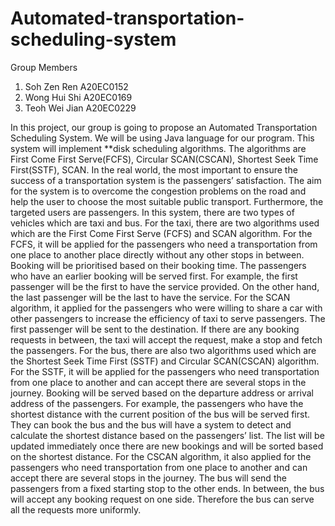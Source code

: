 # Automated-transportation-scheduling-system

Group Members
1. Soh Zen Ren A20EC0152
2. Wong Hui Shi A20EC0169
3. Teoh Wei Jian A20EC0229


In this project, our group is going to propose an Automated Transportation Scheduling System. We will be using Java language for our program. This system will implement **disk scheduling algorithms. The algorithms are First Come First Serve(FCFS), Circular SCAN(CSCAN), Shortest Seek Time First(SSTF), SCAN. In the real world, the most important to ensure the success of a transportation system is the passengers’ satisfaction. The aim for the system is to overcome the congestion problems on the road and help the user to choose the most suitable public transport. Furthermore, the targeted users are passengers. In this system, there are two types of vehicles which are taxi and bus.
For the taxi, there are two algorithms used which are the First Come First Serve (FCFS) and SCAN algorithm. For the FCFS, it will be applied for the passengers who need a transportation from one place to another place directly without any other stops in between. Booking will be prioritised based on their booking time. The passengers who have an earlier booking will be served first. For example, the first passenger will be the first to have the service provided. On the other hand, the last passenger will be the last to have the service. 
For the SCAN algorithm, it applied for the passengers who were willing to share a car with other passengers to increase the efficiency of taxi to serve passengers. The first passenger will be sent to the destination. If there are any booking requests in between, the taxi will accept the request, make a stop and fetch the passengers. 
For the bus, there are also two algorithms used which are the Shortest Seek Time First (SSTF) and Circular SCAN(CSCAN) algorithm. For the SSTF, it will be applied for the passengers who need transportation from one place to another and can accept there are several stops in the journey. Booking will be served based on the departure address or arrival address of the passengers. For example, the passengers who have the shortest distance with the current position of the bus will be served first. They can book the bus and the bus will have a system to detect and calculate the shortest distance based on the passengers’ list. The list will be updated immediately once there are new bookings and will be sorted based on the shortest distance.
For the CSCAN algorithm, it also applied for the passengers who need transportation from one place to another and can accept there are several stops in the journey. The bus will send the passengers from a fixed starting stop to the other ends. In between, the bus will accept any booking request on one side. Therefore the bus can serve all the requests more uniformly.
